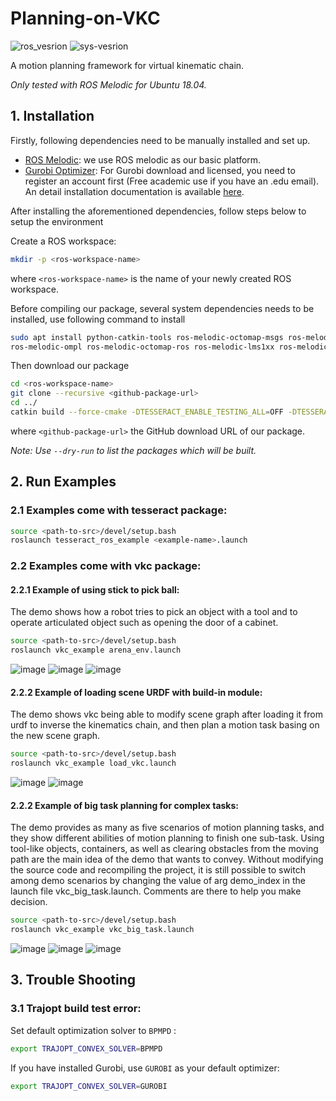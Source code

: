 # Planning-on-VKC

![ros_vesrion](https://img.shields.io/badge/ROS-Melodic-blue) ![sys-vesrion](https://img.shields.io/badge/Ubuntu-18.04-blue) 

A motion planning framework for virtual kinematic chain.

*Only tested with ROS Melodic for Ubuntu 18.04.*

## 1. Installation

Firstly, following dependencies need to be manually installed and set up.
- [ROS Melodic](http://wiki.ros.org/melodic/Installation): we use ROS melodic as our basic platform.
- [Gurobi Optimizer](https://www.gurobi.com/downloads/gurobi-optimizer-eula/): For Gurobi download and licensed, you need to register an account first (Free academic use if you have an .edu email). An detail installation documentation is available [here](https://www.gurobi.com/documentation/).

After installing the aforementioned dependencies, follow steps below to setup the environment

Create a ROS workspace: 

```bash
mkdir -p <ros-workspace-name>
```

where `<ros-workspace-name>` is the name of your newly created ROS workspace.



Before compiling our package, several system dependencies needs to be installed, use following command to install

```bash
sudo apt install python-catkin-tools ros-melodic-octomap-msgs ros-melodic-octomap \
ros-melodic-ompl ros-melodic-octomap-ros ros-melodic-lms1xx ros-melodic-ifopt
```



Then download our package

```bash
cd <ros-workspace-name>
git clone --recursive <github-package-url>
cd ../
catkin build --force-cmake -DTESSERACT_ENABLE_TESTING_ALL=OFF -DTESSERACT_ENABLE_TESTING_ALL=OFF
```

where `<github-package-url>` the GitHub download URL of our package.

*Note: Use `--dry-run` to list the packages which will be built.*



## 2. Run Examples

### 2.1 Examples come with tesseract package:

``` bash
source <path-to-src>/devel/setup.bash
roslaunch tesseract_ros_example <example-name>.launch
```

### 2.2 Examples come with vkc package:

#### 2.2.1 Example of using stick to pick ball:
The demo shows how a robot tries to pick an object with a tool and to operate articulated object such as opening the door of a cabinet.
``` bash
source <path-to-src>/devel/setup.bash
roslaunch vkc_example arena_env.launch
```
![image](https://github.com/zyjiao4728/Planning-on-VKC/blob/master/src/pictures/vkc_pick_stick.gif)   ![image](https://github.com/zyjiao4728/Planning-on-VKC/blob/master/src/pictures/vkc_move_ball_with_stick.gif)    ![image](https://github.com/zyjiao4728/Planning-on-VKC/blob/master/src/pictures/vkc_open_cabinet_door.gif)
#### 2.2.2 Example of loading scene URDF with build-in module:
The demo shows vkc being able to modify scene graph after loading it from urdf to inverse the kinematics chain, and then plan a motion task basing on the new scene graph.
``` bash
source <path-to-src>/devel/setup.bash
roslaunch vkc_example load_vkc.launch
```
![image](https://github.com/zyjiao4728/Planning-on-VKC/blob/master/src/pictures/vkc_urdf_pick_bottle_with_gripper.gif)    ![image](https://github.com/zyjiao4728/Planning-on-VKC/blob/master/src/pictures/vkc_urdf_move_bottle_with_gripper.gif)
#### 2.2.2 Example of big task planning for complex tasks:
The demo provides as many as five scenarios of motion planning tasks, and they show different abilities of motion planning to finish one sub-task. Using tool-like objects, containers, as well as clearing obstacles from the moving path are the main idea of the demo that wants to convey.  Without modifying the source code and recompiling the project, it is still possible to switch among demo scenarios by changing the value of arg demo_index in the launch file vkc_big_task.launch. Comments are there to help you make decision. 
``` bash
source <path-to-src>/devel/setup.bash
roslaunch vkc_example vkc_big_task.launch
```
![image](https://github.com/zyjiao4728/Planning-on-VKC/blob/master/src/pictures/vkc_big_task_move_cup_with_plate.gif)    ![image](https://github.com/zyjiao4728/Planning-on-VKC/blob/master/src/pictures/vkc_big_task_move_all_cups_with_plate_into_cabinet.gif)    ![image](https://github.com/zyjiao4728/Planning-on-VKC/blob/master/src/pictures/vkc_big_task_move_chair_away_from_path_way.gif)
## 3. Trouble Shooting

### 3.1 Trajopt build test error:

Set default optimization solver to `BPMPD` :

``` bash
export TRAJOPT_CONVEX_SOLVER=BPMPD
```

If you have installed Gurobi, use `GUROBI` as your default optimizer:

``` bash
export TRAJOPT_CONVEX_SOLVER=GUROBI
```

